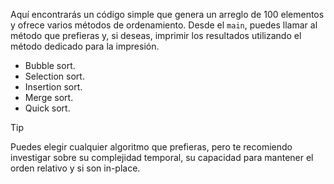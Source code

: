 Aquí encontrarás un código simple que genera un arreglo de 100 elementos y ofrece varios métodos de ordenamiento. Desde el `main`, puedes llamar al método que prefieras y, si deseas, imprimir los resultados utilizando el método dedicado para la impresión.

* Bubble sort.
* Selection sort.
* Insertion sort.
* Merge sort.
* Quick sort.

>[!TIP]
>Puedes elegir cualquier algoritmo que prefieras, pero te recomiendo investigar sobre su complejidad temporal, su capacidad para mantener el orden relativo y si son in-place.
